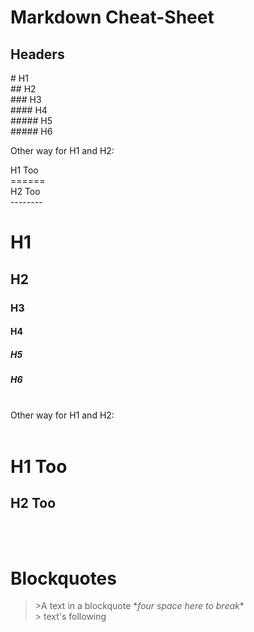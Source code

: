 # Markdown Cheat-Sheet 

## Headers


\# H1   
\## H2   
\### H3   
\#### H4   
\##### H5   
\##### H6   

Other way for H1 and H2:

H1 Too   
\======  
H2 Too  
\--------
    

# H1
## H2
### H3
#### H4
##### H5
##### H6

<br>
Other way for H1 and H2:
<br>
<br>

H1 Too 
==
H2 Too
--
<br>
<br>

# Blockquotes

> \>A text in a blockquote  \**four space here to break*\*    
 \> text's following 